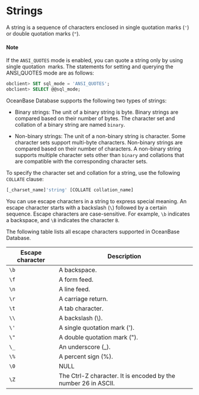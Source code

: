 # Strings

A string is a sequence of characters enclosed in single quotation marks (`'`) or double quotation marks (`"`).

  <main id="notice" type='explain'>
    <h4>Note</h4>
    <p>If the <code>ANSI_QUOTES</code> mode is enabled, you can quote a string only by using single quotation<code> </code>marks. The statements for setting and querying the ANSI_QUOTES mode are as follows:</p>
  </main>

```sql
obclient> SET sql_mode = 'ANSI_QUOTES';
obclient> SELECT @@sql_mode;
```

OceanBase Database supports the following two types of strings:

* Binary strings: The unit of a binary string is byte. Binary strings are compared based on their number of bytes. The character set and collation of a binary string are named `binary`.

* Non-binary strings: The unit of a non-binary string is character. Some character sets support multi-byte characters. Non-binary strings are compared based on their number of characters. A non-binary string supports multiple character sets other than `binary` and collations that are compatible with the corresponding character sets.

To specify the character set and collation for a string, use the following `COLLATE` clause:

```sql
[_charset_name]'string' [COLLATE collation_name]
```

You can use escape characters in a string to express special meaning. An escape character starts with a backslash (`\`) followed by a certain sequence. Escape characters are case-sensitive. For example, `\b` indicates a backspace, and `\B` indicates the character `B`.

The following table lists all escape characters supported in OceanBase Database.

| Escape character | Description |
|------|-------------------------------------|
| `\b` | A backspace. |
| `\f` | A form feed. |
| `\n` | A line feed. |
| `\r` | A carriage return. |
| `\t` | A tab character. |
| `\\` | A backslash (\\). |
| `\'` | A single quotation mark ('). |
| `\"` | A double quotation mark ("). |
| `\_` | An underscore (_). |
| `\%` | A percent sign (%). |
| `\0` | NULL |
| `\Z` | The Ctrl-Z character. It is encoded by the number 26 in ASCII. |
